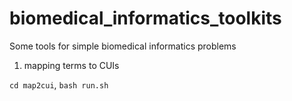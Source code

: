 # biomedical_informatics_toolkits
Some tools for simple biomedical informatics problems

1. mapping terms to CUIs

`cd map2cui`, `bash run.sh`
